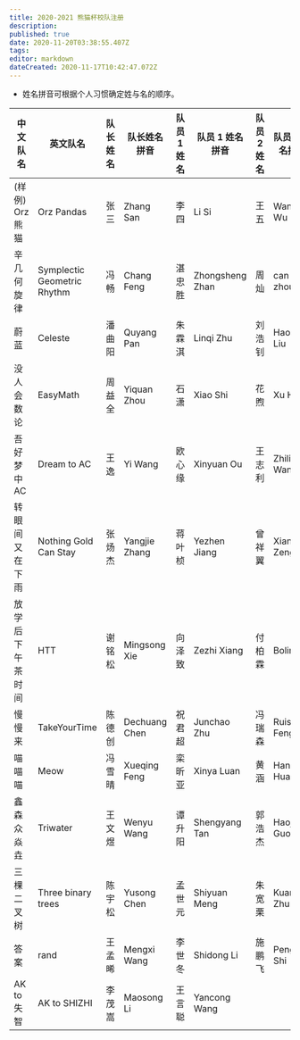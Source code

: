 ```yaml
---
title: 2020-2021 熊猫杯校队注册
description: 
published: true
date: 2020-11-20T03:38:55.407Z
tags: 
editor: markdown
dateCreated: 2020-11-17T10:42:47.072Z
---
```



* 姓名拼音可根据个人习惯确定姓与名的顺序。

| 中文队名 | 英文队名 | 队长姓名 | 队长姓名拼音 | 队员 1 姓名 | 队员 1 姓名拼音 | 队员 2 姓名 | 队员 2 姓名拼音 |
|-|-|-|-|-|-|-|-|
| (样例) Orz 熊猫 | Orz Pandas | 张三 | Zhang San | 李四 | Li Si | 王五 | Wang Wu |
| 辛几何旋律 | Symplectic Geometric Rhythm | 冯畅 | Chang Feng | 湛忠胜 | Zhongsheng Zhan | 周灿 | can zhou |
| 蔚蓝 | Celeste | 潘曲阳 | Quyang Pan | 朱霖淇 | Linqi Zhu | 刘浩钊 | Haozhao Liu |
| 没人会数论 | EasyMath | 周益全 | Yiquan Zhou | 石潇 | Xiao Shi | 花煦 | Xu Hua |
| 吾好梦中AC | Dream to AC | 王逸 | Yi Wang | 欧心缘 | Xinyuan Ou | 王志利 | Zhili Wang |
| 转眼间又在下雨 | Nothing Gold Can Stay | 张炀杰 | Yangjie Zhang | 蒋叶桢 | Yezhen Jiang| 曾祥翼 | Xiangyi Zeng |
| 放学后下午茶时间 | HTT | 谢铭松 | Mingsong Xie | 向泽致 | Zezhi Xiang | 付柏霖 | Bolin Fu |
| 慢慢来 | TakeYourTime | 陈德创 | Dechuang Chen | 祝君超 | Junchao Zhu | 冯瑞森 | Ruisen Feng |
| 喵喵喵 | Meow | 冯雪晴 | Xueqing Feng | 栾昕亚 | Xinya Luan | 黄涵 | Han Huang |
| 鑫森众焱垚 | Triwater | 王文煜 | Wenyu Wang | 谭升阳 | Shengyang Tan | 郭浩杰 | Haojie Guo |
| 三棵二叉树 | Three binary trees | 陈宇松 | Yusong Chen | 孟世元 | Shiyuan Meng | 朱宽栗 | Kuanli Zhu |
| 答案 | rand | 王孟晞 | Mengxi Wang | 李世冬 | Shidong Li | 施鹏飞 | Pengfei Shi
AK to 失智 | AK to SHIZHI | 李茂嵩 | Maosong Li | 王言聪 | Yancong Wang | 